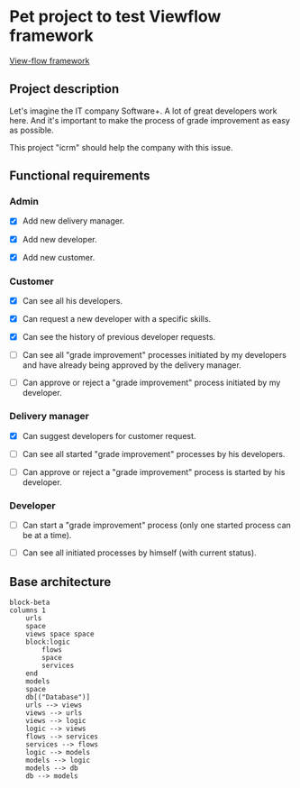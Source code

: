 # Pet project to test Viewflow framework

[View-flow framework](https://docs.viewflow.io/overview/index.html)

## Project description

Let's imagine the IT company Software+. A lot of great developers work here.
And it's important to make the process of grade improvement as easy as possible.

This project "icrm" should help the company with this issue.

## Functional requirements

### Admin
- [x] Add new delivery manager.
- [x] Add new developer.
- [x] Add new customer.


### Customer
- [x] Can see all his developers.
- [x] Can request a new developer with a specific skills.
- [x] Can see the history of previous developer requests.
- [ ]  Can see all "grade improvement" processes initiated by my developers and have already being approved by the delivery manager.
- [ ]  Can approve or reject a "grade improvement" process initiated by my developer.


### Delivery manager
- [x] Can suggest developers for customer request.
- [ ]  Can see all started "grade improvement" processes by his developers.
- [ ]  Can approve or reject a "grade improvement" process is started by his developer.


### Developer
- [ ] Can start a "grade improvement" process (only one started process can be at a time).
- [ ] Can see all initiated processes by himself (with current status).


## Base architecture

```mermaid
block-beta
columns 1
    urls
    space
    views space space
    block:logic
        flows
        space
        services
    end    
    models
    space
    db[("Database")]
    urls --> views
    views --> urls
    views --> logic
    logic --> views
    flows --> services
    services --> flows
    logic --> models
    models --> logic
    models --> db
    db --> models
```